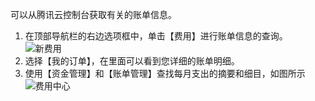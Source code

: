 可以从腾讯云控制台获取有关的账单信息。
1. 在顶部导航栏的右边选项框中，单击【费用】进行账单信息的查询。
![新费用](https://mc.qcloudimg.com/static/img/9b957c7b2d884f2f7db6edf49d9e1af8/image.jpg)
2. 选择【我的订单】，在里面可以看到您详细的账单明细。
3. 使用【资金管理】和【账单管理】查找每月支出的摘要和细目，如图所示
![费用中心](https://mc.qcloudimg.com/static/img/e0bdf46a38aaf031adce16f11a14f661/image.jpg)
